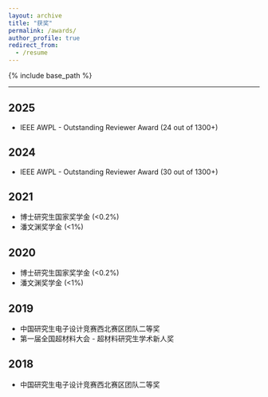 ```yaml
---
layout: archive
title: "获奖"
permalink: /awards/
author_profile: true
redirect_from:
  - /resume
---
```


{% include base_path %}

------

2025
------
* IEEE AWPL - Outstanding Reviewer Award (24 out of 1300+)

2024
------
* IEEE AWPL - Outstanding Reviewer Award (30 out of 1300+)

2021
------
* 博士研究生国家奖学金 (<0.2%)
* 潘文渊奖学金 (<1%)

2020
------
* 博士研究生国家奖学金 (<0.2%)
* 潘文渊奖学金 (<1%)

2019
------
* 中国研究生电子设计竞赛西北赛区团队二等奖
* 第一届全国超材料大会 - 超材料研究生学术新人奖

2018
------
* 中国研究生电子设计竞赛西北赛区团队二等奖
